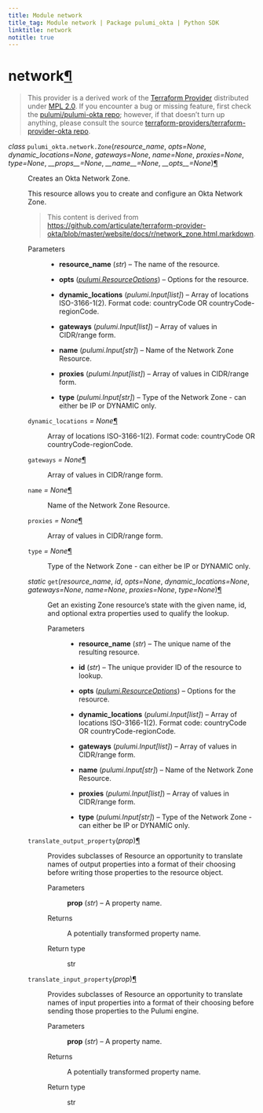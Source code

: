 ```yaml
---
title: Module network
title_tag: Module network | Package pulumi_okta | Python SDK
linktitle: network
notitle: true
---
```


<div class="section" id="network">
<h1>network<a class="headerlink" href="#network" title="Permalink to this headline">¶</a></h1>
<blockquote>
<div><p>This provider is a derived work of the <a class="reference external" href="https://github.com/terraform-providers/terraform-provider-okta">Terraform Provider</a> distributed under
<a class="reference external" href="https://www.mozilla.org/en-US/MPL/2.0/">MPL 2.0</a>. If you encounter a bug or missing feature, first check the
<a class="reference external" href="https://github.com/pulumi/pulumi-okta/issues">pulumi/pulumi-okta repo</a>; however, if that doesn’t turn up
anything, please consult the source <a class="reference external" href="https://github.com/terraform-providers/terraform-provider-okta/issues">terraform-providers/terraform-provider-okta repo</a>.</p>
</div></blockquote>
<span class="target" id="module-pulumi_okta.network"></span><dl class="class">
<dt id="pulumi_okta.network.Zone">
<em class="property">class </em><code class="sig-prename descclassname">pulumi_okta.network.</code><code class="sig-name descname">Zone</code><span class="sig-paren">(</span><em class="sig-param">resource_name</em>, <em class="sig-param">opts=None</em>, <em class="sig-param">dynamic_locations=None</em>, <em class="sig-param">gateways=None</em>, <em class="sig-param">name=None</em>, <em class="sig-param">proxies=None</em>, <em class="sig-param">type=None</em>, <em class="sig-param">__props__=None</em>, <em class="sig-param">__name__=None</em>, <em class="sig-param">__opts__=None</em><span class="sig-paren">)</span><a class="headerlink" href="#pulumi_okta.network.Zone" title="Permalink to this definition">¶</a></dt>
<dd><p>Creates an Okta Network Zone.</p>
<p>This resource allows you to create and configure an Okta Network Zone.</p>
<blockquote>
<div><p>This content is derived from <a class="reference external" href="https://github.com/articulate/terraform-provider-okta/blob/master/website/docs/r/network_zone.html.markdown">https://github.com/articulate/terraform-provider-okta/blob/master/website/docs/r/network_zone.html.markdown</a>.</p>
</div></blockquote>
<dl class="field-list simple">
<dt class="field-odd">Parameters</dt>
<dd class="field-odd"><ul class="simple">
<li><p><strong>resource_name</strong> (<em>str</em>) – The name of the resource.</p></li>
<li><p><strong>opts</strong> (<a class="reference internal" href="../../pulumi/#pulumi.ResourceOptions" title="pulumi.ResourceOptions"><em>pulumi.ResourceOptions</em></a>) – Options for the resource.</p></li>
<li><p><strong>dynamic_locations</strong> (<em>pulumi.Input</em><em>[</em><em>list</em><em>]</em>) – Array of locations ISO-3166-1(2). Format code: countryCode OR countryCode-regionCode.</p></li>
<li><p><strong>gateways</strong> (<em>pulumi.Input</em><em>[</em><em>list</em><em>]</em>) – Array of values in CIDR/range form.</p></li>
<li><p><strong>name</strong> (<em>pulumi.Input</em><em>[</em><em>str</em><em>]</em>) – Name of the Network Zone Resource.</p></li>
<li><p><strong>proxies</strong> (<em>pulumi.Input</em><em>[</em><em>list</em><em>]</em>) – Array of values in CIDR/range form.</p></li>
<li><p><strong>type</strong> (<em>pulumi.Input</em><em>[</em><em>str</em><em>]</em>) – Type of the Network Zone - can either be IP or DYNAMIC only.</p></li>
</ul>
</dd>
</dl>
<dl class="attribute">
<dt id="pulumi_okta.network.Zone.dynamic_locations">
<code class="sig-name descname">dynamic_locations</code><em class="property"> = None</em><a class="headerlink" href="#pulumi_okta.network.Zone.dynamic_locations" title="Permalink to this definition">¶</a></dt>
<dd><p>Array of locations ISO-3166-1(2). Format code: countryCode OR countryCode-regionCode.</p>
</dd></dl>

<dl class="attribute">
<dt id="pulumi_okta.network.Zone.gateways">
<code class="sig-name descname">gateways</code><em class="property"> = None</em><a class="headerlink" href="#pulumi_okta.network.Zone.gateways" title="Permalink to this definition">¶</a></dt>
<dd><p>Array of values in CIDR/range form.</p>
</dd></dl>

<dl class="attribute">
<dt id="pulumi_okta.network.Zone.name">
<code class="sig-name descname">name</code><em class="property"> = None</em><a class="headerlink" href="#pulumi_okta.network.Zone.name" title="Permalink to this definition">¶</a></dt>
<dd><p>Name of the Network Zone Resource.</p>
</dd></dl>

<dl class="attribute">
<dt id="pulumi_okta.network.Zone.proxies">
<code class="sig-name descname">proxies</code><em class="property"> = None</em><a class="headerlink" href="#pulumi_okta.network.Zone.proxies" title="Permalink to this definition">¶</a></dt>
<dd><p>Array of values in CIDR/range form.</p>
</dd></dl>

<dl class="attribute">
<dt id="pulumi_okta.network.Zone.type">
<code class="sig-name descname">type</code><em class="property"> = None</em><a class="headerlink" href="#pulumi_okta.network.Zone.type" title="Permalink to this definition">¶</a></dt>
<dd><p>Type of the Network Zone - can either be IP or DYNAMIC only.</p>
</dd></dl>

<dl class="method">
<dt id="pulumi_okta.network.Zone.get">
<em class="property">static </em><code class="sig-name descname">get</code><span class="sig-paren">(</span><em class="sig-param">resource_name</em>, <em class="sig-param">id</em>, <em class="sig-param">opts=None</em>, <em class="sig-param">dynamic_locations=None</em>, <em class="sig-param">gateways=None</em>, <em class="sig-param">name=None</em>, <em class="sig-param">proxies=None</em>, <em class="sig-param">type=None</em><span class="sig-paren">)</span><a class="headerlink" href="#pulumi_okta.network.Zone.get" title="Permalink to this definition">¶</a></dt>
<dd><p>Get an existing Zone resource’s state with the given name, id, and optional extra
properties used to qualify the lookup.</p>
<dl class="field-list simple">
<dt class="field-odd">Parameters</dt>
<dd class="field-odd"><ul class="simple">
<li><p><strong>resource_name</strong> (<em>str</em>) – The unique name of the resulting resource.</p></li>
<li><p><strong>id</strong> (<em>str</em>) – The unique provider ID of the resource to lookup.</p></li>
<li><p><strong>opts</strong> (<a class="reference internal" href="../../pulumi/#pulumi.ResourceOptions" title="pulumi.ResourceOptions"><em>pulumi.ResourceOptions</em></a>) – Options for the resource.</p></li>
<li><p><strong>dynamic_locations</strong> (<em>pulumi.Input</em><em>[</em><em>list</em><em>]</em>) – Array of locations ISO-3166-1(2). Format code: countryCode OR countryCode-regionCode.</p></li>
<li><p><strong>gateways</strong> (<em>pulumi.Input</em><em>[</em><em>list</em><em>]</em>) – Array of values in CIDR/range form.</p></li>
<li><p><strong>name</strong> (<em>pulumi.Input</em><em>[</em><em>str</em><em>]</em>) – Name of the Network Zone Resource.</p></li>
<li><p><strong>proxies</strong> (<em>pulumi.Input</em><em>[</em><em>list</em><em>]</em>) – Array of values in CIDR/range form.</p></li>
<li><p><strong>type</strong> (<em>pulumi.Input</em><em>[</em><em>str</em><em>]</em>) – Type of the Network Zone - can either be IP or DYNAMIC only.</p></li>
</ul>
</dd>
</dl>
</dd></dl>

<dl class="method">
<dt id="pulumi_okta.network.Zone.translate_output_property">
<code class="sig-name descname">translate_output_property</code><span class="sig-paren">(</span><em class="sig-param">prop</em><span class="sig-paren">)</span><a class="headerlink" href="#pulumi_okta.network.Zone.translate_output_property" title="Permalink to this definition">¶</a></dt>
<dd><p>Provides subclasses of Resource an opportunity to translate names of output properties
into a format of their choosing before writing those properties to the resource object.</p>
<dl class="field-list simple">
<dt class="field-odd">Parameters</dt>
<dd class="field-odd"><p><strong>prop</strong> (<em>str</em>) – A property name.</p>
</dd>
<dt class="field-even">Returns</dt>
<dd class="field-even"><p>A potentially transformed property name.</p>
</dd>
<dt class="field-odd">Return type</dt>
<dd class="field-odd"><p>str</p>
</dd>
</dl>
</dd></dl>

<dl class="method">
<dt id="pulumi_okta.network.Zone.translate_input_property">
<code class="sig-name descname">translate_input_property</code><span class="sig-paren">(</span><em class="sig-param">prop</em><span class="sig-paren">)</span><a class="headerlink" href="#pulumi_okta.network.Zone.translate_input_property" title="Permalink to this definition">¶</a></dt>
<dd><p>Provides subclasses of Resource an opportunity to translate names of input properties into
a format of their choosing before sending those properties to the Pulumi engine.</p>
<dl class="field-list simple">
<dt class="field-odd">Parameters</dt>
<dd class="field-odd"><p><strong>prop</strong> (<em>str</em>) – A property name.</p>
</dd>
<dt class="field-even">Returns</dt>
<dd class="field-even"><p>A potentially transformed property name.</p>
</dd>
<dt class="field-odd">Return type</dt>
<dd class="field-odd"><p>str</p>
</dd>
</dl>
</dd></dl>

</dd></dl>

</div>
